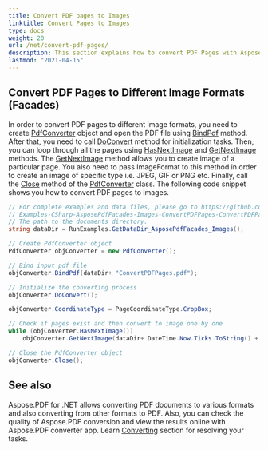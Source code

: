 ```yaml
---
title: Convert PDF pages to Images
linktitle: Convert Pages to Images
type: docs
weight: 20
url: /net/convert-pdf-pages/
description: This section explains how to convert PDF Pages with Aspose.PDF using PdfConverter class.
lastmod: "2021-04-15"
---
```


## Convert PDF Pages to Different Image Formats (Facades)

In order to convert PDF pages to different image formats, you need to create [PdfConverter](https://apireference.aspose.com/pdf/net/aspose.pdf.facades/pdfconverter) object and open the PDF file using [BindPdf](https://apireference.aspose.com/pdf/net/aspose.pdf.facades.facade/bindpdf/methods/3) method. After that, you need to call [DoConvert](https://apireference.aspose.com/pdf/net/aspose.pdf.facades/pdfconverter/methods/doconvert) method for initialization tasks. Then, you can loop through all the pages using [HasNextImage](https://apireference.aspose.com/pdf/net/aspose.pdf.facades/pdfconverter/methods/hasnextimage) and [GetNextImage](https://apireference.aspose.com/pdf/net/aspose.pdf.facades.pdfconverter/getnextimage/methods/6) methods. The [GetNextImage](https://apireference.aspose.com/pdf/net/aspose.pdf.facades.pdfconverter/getnextimage/methods/6) method allows you to create image of a particular page. You also need to pass ImageFormat to this method in order to create an image of specific type i.e. JPEG, GIF or PNG etc. Finally, call the [Close](https://apireference.aspose.com/pdf/net/aspose.pdf.facades/pdfconverter/methods/close) method of the [PdfConverter](https://apireference.aspose.com/pdf/net/aspose.pdf.facades/pdfconverter) class. The following code snippet shows you how to convert PDF pages to images.

```csharp
// For complete examples and data files, please go to https://github.com/aspose-pdf/Aspose.Pdf-for-.NET
// Examples-CSharp-AsposePdfFacades-Images-ConvertPDFPages-ConvertPDFPages.cs
// The path to the documents directory.
string dataDir = RunExamples.GetDataDir_AsposePdfFacades_Images();

// Create PdfConverter object
PdfConverter objConverter = new PdfConverter();

// Bind input pdf file
objConverter.BindPdf(dataDir+ "ConvertPDFPages.pdf");

// Initialize the converting process
objConverter.DoConvert();

objConverter.CoordinateType = PageCoordinateType.CropBox;           

// Check if pages exist and then convert to image one by one
while (objConverter.HasNextImage())
    objConverter.GetNextImage(dataDir+ DateTime.Now.Ticks.ToString() + "_out.jpg", System.Drawing.Imaging.ImageFormat.Jpeg);

// Close the PdfConverter object
objConverter.Close();
```

## See also

Aspose.PDF for .NET allows converting PDF documents to various formats and also converting from other formats to PDF. Also, you can check the quality of Aspose.PDF conversion and view the results online with Aspose.PDF converter app. Learn [Converting](/pdf/net/converting/) section for resolving your tasks.
